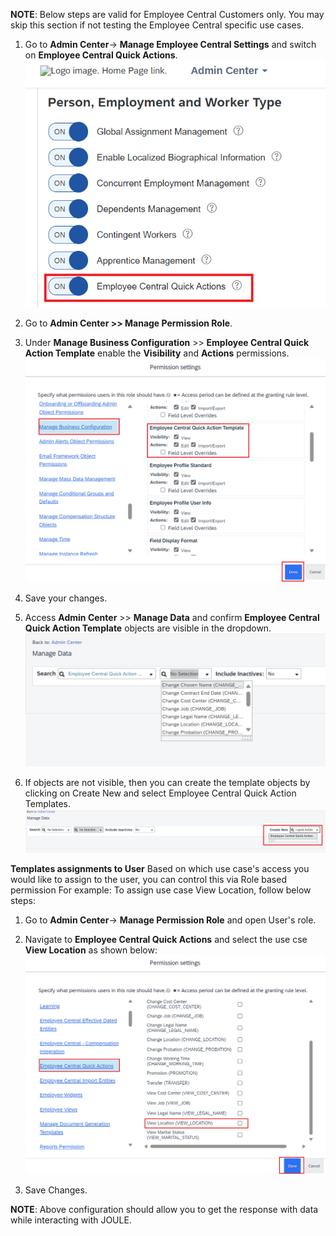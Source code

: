 **NOTE**: Below steps are valid for Employee Central Customers only.  You may skip this section if not testing the Employee Central specific use cases.
1. Go to **Admin Center**-> **Manage Employee Central Settings** and switch on **Employee Central Quick Actions**.</br>
![EC_QA_Template](1Manage_EC_Settings.png)

3. Go to **Admin Center >> Manage Permission Role**.
4. Under **Manage Business Configuration** >> **Employee Central Quick Action Template** enable the **Visibility** and **Actions** permissions.</br>
![EC_QA_Template](2MBC_Permission.png)

5. Save your changes.
7. Access **Admin Center** >> **Manage Data** and confirm **Employee Central Quick Action Template** objects are visible in the dropdown.</br>
![EC_QA_Template](6MD_dropdown.jpg)

9. If objects are not visible, then you can create the template objects by clicking on Create New and select Employee Central Quick Action Templates.</br>
![EC_QA_Template](4Create_EC_QA.png)

**Templates assignments to User**
Based on which use case's access you would like to assign to the user, you can control this via Role based permission
For example: To assign use case View Location, follow below steps:
1. Go to **Admin Center**-> **Manage Permission Role** and open User's role.
2. Navigate to **Employee Central Quick Actions** and select the use cse **View Location** as shown below:</br>
![EC_QA_Template](3QA_Permission.png)

4. Save Changes.

**NOTE**: Above configuration should allow you to get the response with data while interacting with JOULE.
